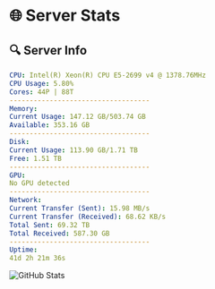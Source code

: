 # 🌐 Server Stats
## 🔍 Server Info
```yaml
CPU: Intel(R) Xeon(R) CPU E5-2699 v4 @ 1378.76MHz
CPU Usage: 5.80%
Cores: 44P | 88T
-----------------------------------
Memory:
Current Usage: 147.12 GB/503.74 GB
Available: 353.16 GB
-----------------------------------
Disk:
Current Usage: 113.90 GB/1.71 TB
Free: 1.51 TB
-----------------------------------
GPU:
No GPU detected
-----------------------------------
Network:
Current Transfer (Sent): 15.98 MB/s
Current Transfer (Received): 68.62 KB/s
Total Sent: 69.32 TB
Total Received: 587.30 GB
-----------------------------------
Uptime:
41d 2h 21m 36s
```
![GitHub Stats](https://img.shields.io/badge/Updated-2025-04-17_23:44:25-blue)